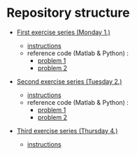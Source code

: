 # Repository structure

- [First exercise series (Monday 1.)](./s1/)
  - [instructions](./s1/series1.pdf)
  - reference code (Matlab & Python) :
    - [problem 1](./s1/prob1)
    - [problem 2](./s1/prob2)

- [Second exercise series (Tuesday 2.)](./s2)
  - [instructions](./s2/series2.pdf)
  - reference code (Matlab & Python) :
    - [problem 1](./s2/prob1)
    - [problem 2](./s2/prob2)

- [Third exercise series (Thursday 4.)](./s3)
  - [instructions](./s3/series3.pdf)
